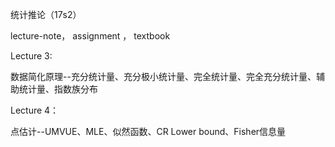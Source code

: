统计推论（17s2）

lecture-note， assignment ， textbook

Lecture 3:

数据简化原理--充分统计量、充分极小统计量、完全统计量、完全充分统计量、辅助统计量、指数族分布

Lecture 4：

点估计--UMVUE、MLE、似然函数、CR Lower bound、Fisher信息量
